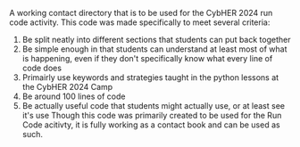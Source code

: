 A working contact directory that is to be used for the CybHER 2024 run code activity.
This code was made specifically to meet several criteria:
  1) Be split neatly into different sections that students can put back together
  2) Be simple enough in that students can understand at least most of what is happening, even if they don't specifically know what every line of code does
  3) Primairly use keywords and strategies taught in the python lessons at the CybHER 2024 Camp
  4) Be around 100 lines of code
  5) Be actually useful code that students might actually use, or at least see it's use
Though this code was primarily created to be used for the Run Code acitivty, it is fully working as a contact book and can be used as such.

